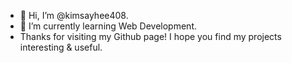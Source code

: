 - 👋 Hi, I’m @kimsayhee408.
- 🌱 I’m currently learning Web Development.
- Thanks for visiting my Github page! I hope you find my projects interesting & useful.


<!---
kimsayhee408/kimsayhee408 is a ✨ special ✨ repository because its `README.md` (this file) appears on your GitHub profile.
You can click the Preview link to take a look at your changes.
--->
